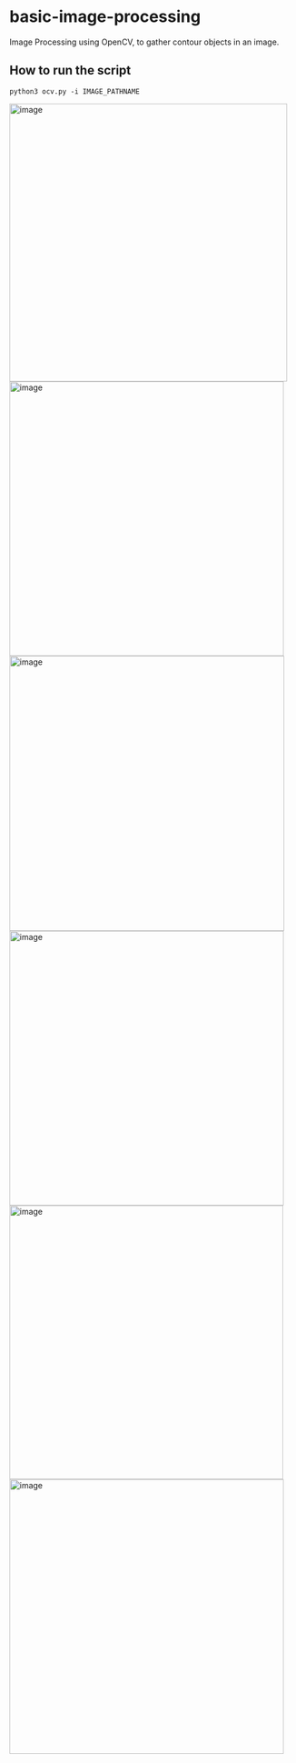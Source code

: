 # basic-image-processing

Image Processing using OpenCV, to gather contour objects in an image.

## How to run the script

`python3 ocv.py -i IMAGE_PATHNAME`

<img width="489" alt="image" src="https://user-images.githubusercontent.com/44601416/196370311-93062ebb-fa13-45c5-b539-e2128707fbac.png">
<img width="483" alt="image" src="https://user-images.githubusercontent.com/44601416/196370360-f19ffc39-a0a9-41ee-a26c-c6f2cc712d88.png">
<img width="484" alt="image" src="https://user-images.githubusercontent.com/44601416/196370398-64afb0af-a4f2-4454-a017-b63aa788fd9c.png">
<img width="483" alt="image" src="https://user-images.githubusercontent.com/44601416/196370447-5c23b07d-ad36-4e57-b18d-0fe0e9e43c5f.png">
<img width="482" alt="image" src="https://user-images.githubusercontent.com/44601416/196370477-10f61069-a6a6-4d59-a917-94ae8f2541b7.png">
<img width="483" alt="image" src="https://user-images.githubusercontent.com/44601416/196370562-36b867c4-105f-4e6f-bab1-a3bf6afe7870.png">
